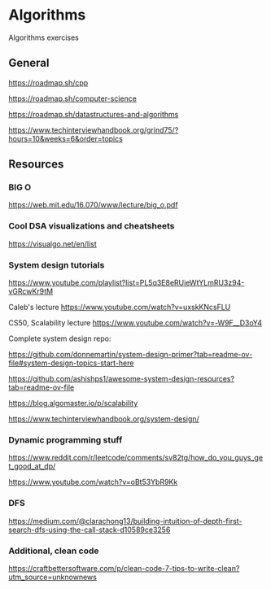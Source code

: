 # Algorithms
Algorithms exercises

## General

https://roadmap.sh/cpp

https://roadmap.sh/computer-science

https://roadmap.sh/datastructures-and-algorithms

https://www.techinterviewhandbook.org/grind75/?hours=10&weeks=6&order=topics

## Resources

### BIG O

https://web.mit.edu/16.070/www/lecture/big_o.pdf


### Cool DSA visualizations and cheatsheets

https://visualgo.net/en/list

### System design tutorials

https://www.youtube.com/playlist?list=PL5q3E8eRUieWtYLmRU3z94-vGRcwKr9tM

Caleb's lecture https://www.youtube.com/watch?v=uxskKNcsFLU

CS50, Scalability lecture https://www.youtube.com/watch?v=-W9F__D3oY4

Complete system design repo:

https://github.com/donnemartin/system-design-primer?tab=readme-ov-file#system-design-topics-start-here

https://github.com/ashishps1/awesome-system-design-resources?tab=readme-ov-file

https://blog.algomaster.io/p/scalability

https://www.techinterviewhandbook.org/system-design/


### Dynamic programming stuff

https://www.reddit.com/r/leetcode/comments/sv82tg/how_do_you_guys_get_good_at_dp/

https://www.youtube.com/watch?v=oBt53YbR9Kk

### DFS

https://medium.com/@clarachong13/building-intuition-of-depth-first-search-dfs-using-the-call-stack-d10589ce3256

### Additional, clean code

https://craftbettersoftware.com/p/clean-code-7-tips-to-write-clean?utm_source=unknownews
